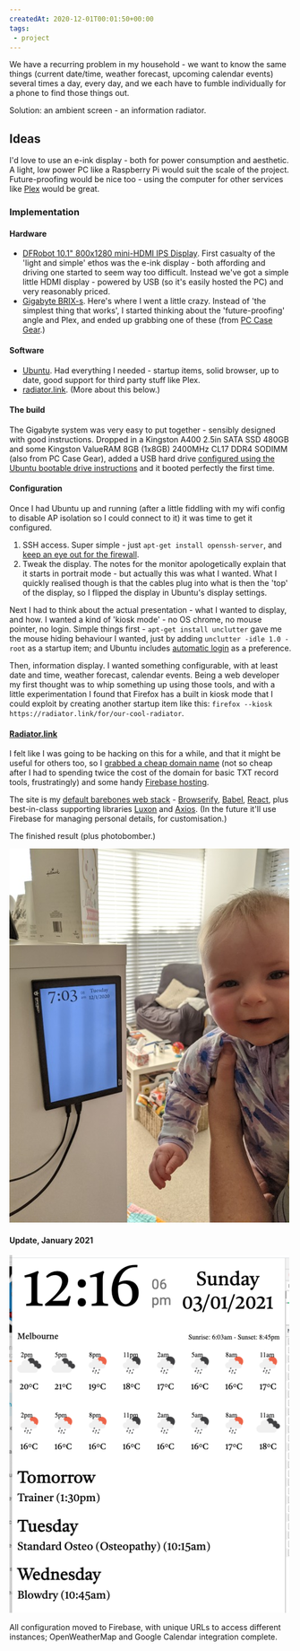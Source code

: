 ```yaml
---
createdAt: 2020-12-01T00:01:50+00:00
tags: 
 - project
---
```

We have a recurring problem in my household - we want to know the same things (current date/time, weather forecast, upcoming calendar events) several times a day, every day, and we each have to fumble individually for a phone to find those things out.

Solution: an ambient screen - an information radiator.

## Ideas
I'd love to use an e-ink display - both for power consumption and aesthetic. A light, low power PC like a Raspberry Pi would suit the scale of the project. Future-proofing would be nice too - using the computer for other services like [Plex](http://plex.tv) would be great.

### Implementation
#### Hardware
 - [DFRobot 10.1" 800x1280 mini-HDMI IPS Display](http://dfrobot.com/product-2063.html). First casualty of the 'light and simple' ethos was the e-ink display - both affording and driving one started to seem way too difficult. Instead we've got a simple little HDMI display - powered by USB (so it's easily hosted the PC) and very reasonably priced.
 - [Gigabyte BRIX-s](https://www.gigabyte.com/au/Mini-PcBarebone/BRIX-s). Here's where I went a little crazy. Instead of 'the simplest thing that works', I started thinking about the 'future-proofing' angle and Plex, and ended up grabbing one of these (from [PC Case Gear](https://www.pccasegear.com/products/48357/gigabyte-brix-gb-blce-4105r-barebone-kit).)
 
#### Software
 - [Ubuntu](https://ubuntu.com/). Had everything I needed - startup items, solid browser, up to date, good support for third party stuff like Plex.
 - [radiator.link](radiator.link). (More about this below.)
 
#### The build

The Gigabyte system was very easy to put together - sensibly designed with good instructions. Dropped in a 	Kingston A400 2.5in SATA SSD 480GB and some Kingston ValueRAM 8GB (1x8GB) 2400MHz CL17 DDR4 SODIMM (also from PC Case Gear), added a USB hard drive [configured using the Ubuntu bootable drive instructions](https://ubuntu.com/tutorials/create-a-usb-stick-on-windows#1-overview) and it booted perfectly the first time. 

#### Configuration

Once I had Ubuntu up and running (after a little fiddling with my wifi config to disable AP isolation so I could connect to it) it was time to get it configured.

1. SSH access. Super simple - just `apt-get install openssh-server`, and [keep an eye out for the firewall](openssh-server).
2. Tweak the display. The notes for the monitor apologetically explain that it starts in portrait mode - but actually this was what I wanted. What I quickly realised though is that the cables plug into what is then the 'top' of the display, so I flipped the display in Ubuntu's display settings.

Next I had to think about the actual presentation - what I wanted to display, and how. I wanted a kind of 'kiosk mode' - no OS chrome, no mouse pointer, no login. Simple things first - `apt-get install unclutter` gave me the mouse hiding behaviour I wanted, just by adding `unclutter -idle 1.0 -root` as a startup item; and Ubuntu includes [automatic login](https://help.ubuntu.com/stable/ubuntu-help/user-autologin.html.en) as a preference.

Then, information display. I wanted something configurable, with at least date and time, weather forecast, calendar events. Being a web developer my first thought was to whip something up using those tools, and with a little experimentation I found that Firefox has a built in kiosk mode that I could exploit by creating another startup item like this: `firefox --kiosk https://radiator.link/for/our-cool-radiator`.

#### [Radiator.link](http://radiator.link)

I felt like I was going to be hacking on this for a while, and that it might be useful for others too, so I [grabbed a cheap domain name](https://www.crazydomains.com.au/) (not so cheap after I had to spending twice the cost of the domain for basic TXT record tools, frustratingly) and some handy [Firebase hosting](https://firebase.google.com/products/hosting).

The site is my [default barebones web stack](https://github.com/simonhildebrandt/my-webbapp-starter) - [Browserify](http://browserify.org/), [Babel](https://babeljs.io/), [React](https://reactjs.org/), plus best-in-class supporting libraries [Luxon](https://moment.github.io/luxon/) and [Axios](https://github.com/axios/axios). (In the future it'll use Firebase for managing personal details, for customisation.)

The finished result (plus photobomber.)

![radiator screen with photobomber](assets/radiator-new.jpeg)

#### Update, January 2021

![Updated view](assets/radiator-update.png)

All configuration moved to Firebase, with unique URLs to access different instances; OpenWeatherMap and Google Calendar integration complete.
